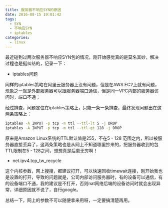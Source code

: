 ```yaml
---
title: 服务器不响应SYN的原因
date: 2016-08-15 19:01:42
tags: 
  - SYN
  - 不响应SYN
  - iptables
categories: 
  - linux
---
```


最近碰到过两次服务器不响应SYN包的情况，刚开始感觉真的是莫名其妙，解决过程也是挺纠结的，记录一下：

- iptables问题

同样的iptables策略在阿里云服务器上没有问题，但是在AWS EC2上就有问题，现象之一就是外部服务器可以跟服务器端口通信，但是同一VPC内部的服务器访问时，端口不通；

经过排查，问题定位在iptables策略上，只能一条一条排查，最终发现问题出在这两条策略上：

``` bash
iptables -A INPUT -p tcp -m ttl --ttl-lt 5 -j DROP
iptables -A INPUT -p tcp -m ttl --ttl-gt 128 -j DROP
```

原来是Amazon Linux系统的TTL默认值是255，不在5 - 128 范围之内，所以被服务器直接丢弃了，这两条策略也是从网上不知道哪里抄来的，把服务器收到的包TTL限制在5 - 128之间，想想真是后患无穷啊！


- net.ipv4.tcp_tw_recycle

这个内核参数，网上搜搜，都建议打开，可以快速回收timewait连接，刚开始我也是设置的打开，导致的问题就是，公司内部访问服务器时，有的设备可以通信，有的设备端口不通，我的建议是不打开，否则nat网络后端的设备访问时就会出现异常，详细原因就不说了，自行google。

总结一下，网上的参数不可以随便拿来用呀，一定要搞清楚再用。


